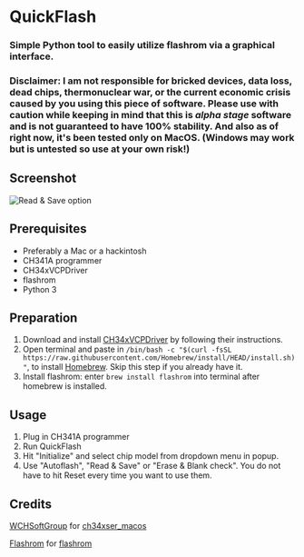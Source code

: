 # QuickFlash
### Simple Python tool to easily utilize flashrom via a graphical interface. 

### Disclaimer: I am not responsible for bricked devices, data loss, dead chips, thermonuclear war, or the current economic crisis caused by you using this piece of software. Please use with caution while keeping in mind that this is *alpha stage* software and is not guaranteed to have 100% stability. And also as of right now, it's been tested only on MacOS. (Windows may work but is untested so use at your own risk!)

## Screenshot
<picture>
  <source media="(prefers-color-scheme: dark)" srcset="https://github.com/RestlessGoose/QuickFlash/blob/main/Extra/Screenshots/dark.png?raw=true">
  <source media="(prefers-color-scheme: light)" srcset="https://github.com/RestlessGoose/QuickFlash/blob/main/Extra/Screenshots/light.png?raw=true">
  <img alt="Read & Save option">
</picture>


Prerequisites
-------------
- Preferably a Mac or a hackintosh
- CH341A programmer
- CH34xVCPDriver
- flashrom
- Python 3

Preparation
-----------
1. Download and install [CH34xVCPDriver](https://github.com/WCHSoftGroup/ch34xser_macos) by following their instructions.
2. Open terminal and paste in `/bin/bash -c "$(curl -fsSL https://raw.githubusercontent.com/Homebrew/install/HEAD/install.sh)"`, to install [Homebrew](https://brew.sh/). Skip this step if you already have it.
3. Install flashrom: enter `brew install flashrom` into terminal after homebrew is installed.

Usage
-----
1. Plug in CH341A programmer
2. Run QuickFlash
3. Hit "Initialize" and select chip model from dropdown menu in popup.
4. Use "Autoflash", "Read & Save" or "Erase & Blank check". You do not have to hit Reset every time you want to use them.


Credits
-------
[WCHSoftGroup](https://github.com/WCHSoftGroup) for [ch34xser_macos](https://github.com/WCHSoftGroup/ch34xser_macos)

[Flashrom](https://www.flashrom.org/Flashrom) for [flashrom](https://github.com/flashrom/flashrom)
